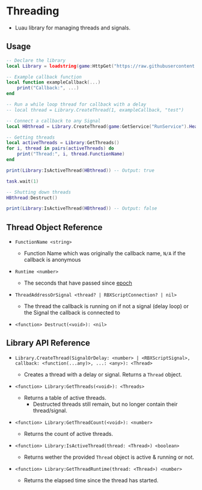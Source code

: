# Threading
- Luau library for managing threads and signals.

## Usage

```lua
-- Declare the library
local Library = loadstring(game:HttpGet("https://raw.githubusercontent.com/shiawaseu/threading/master/Threading.luau", true))()

-- Example callback function
local function exampleCallback(...)
    print("Callback:", ...)
end

-- Run a while loop thread for callback with a delay
-- local thread = Library.CreateThread(1, exampleCallback, "test")

-- Connect a callback to any Signal
local HBthread = Library.CreateThread(game:GetService("RunService").Heartbeat, exampleCallback, "Hello", "World")

-- Getting threads
local activeThreads = Library:GetThreads()
for i, thread in pairs(activeThreads) do
    print("Thread:", i, thread.FunctionName)
end

print(Library:IsActiveThread(HBthread)) -- Output: true

task.wait(1)

-- Shutting down threads
HBthread:Destruct()

print(Library:IsActiveThread(HBthread)) -- Output: false
```
## Thread Object Reference
- `FunctionName <string>`
  - Function Name which was originally the callback name, `N/A` if the callback is anonymous

- `Runtime <number>`
  - The seconds that have passed since [epoch](https://en.wikipedia.org/wiki/Epoch)

- `ThreadAddressOrSignal <thread? | RBXScriptConnection? | nil>`
  - The thread the callback is running on if not a signal (delay loop) or the Signal the callback is connected to

- `<function> Destruct(<void>): <nil>`
## Library API Reference
- `Library.CreateThread(SignalOrDelay: <number> | <RBXScriptSignal>, callback: <function(...any)>, ...: <any>): <Thread>`
  - Creates a thread with a delay or signal. Returns a `Thread` object.

- `<function> Library:GetThreads(<void>): <Threads>`
  - Returns a table of active threads.
    - Destructed threads still remain, but no longer contain their thread/signal.

- `<function> Library:GetThreadCount(<void>): <number>`
  - Returns the count of active threads.

- `<function> Library:IsActiveThread(thread: <Thread>) <boolean>`
  - Returns wether the provided `Thread` object is active & running or not.

- `<function> Library:GetThreadRuntime(thread: <Thread>) <number>`
  - Returns the elapsed time since the thread has started.